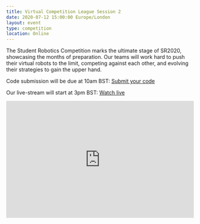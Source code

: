 ```yaml
---
title: Virtual Competition League Session 2
date: 2020-07-12 15:00:00 Europe/London
layout: event
type: competition
location: Online
---
```


The Student Robotics Competition marks the ultimate stage of SR2020, showcasing the months of preparation. Our teams will work hard to push their virtual robots to the limit, competing against each other, and evolving their strategies to gain the upper hand.

Code submission will be due at 10am BST: [Submit your code](https://studentrobotics.org/code-submitter/)

Our live-stream will start at 3pm BST: [Watch live](https://youtu.be/7JoW4zXSeZE)

<iframe width="100%" height="315" src="https://www.youtube.com/embed/7JoW4zXSeZE" frameborder="0" allow="accelerometer; autoplay; encrypted-media; gyroscope; picture-in-picture" allowfullscreen></iframe>
